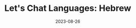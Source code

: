 ---
title: "Let's Chat Languages: Hebrew"
date: 2023-08-26
_build: {render: never}
xml: false
externalUrl: https://podcasts.apple.com/us/podcast/an-interview-with-omri-about-hebrew/id1703353761?i=1000625680149
---